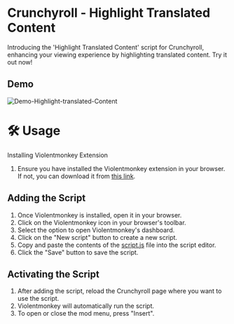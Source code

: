# Crunchyroll - Highlight Translated Content

Introducing the 'Highlight Translated Content' script for Crunchyroll, enhancing your viewing experience by highlighting translated content. Try it out now!

## Demo

![Demo-Highlight-translated-Content](Demo-Highlight-translated-Content.gif)

# 🛠️ Usage

Installing Violentmonkey Extension

1. Ensure you have installed the Violentmonkey extension in your browser. If not, you can download it from [this link](https://violentmonkey.github.io/).

## Adding the Script

1. Once Violentmonkey is installed, open it in your browser.
2. Click on the Violentmonkey icon in your browser's toolbar.
3. Select the option to open Violentmonkey's dashboard.
4. Click on the "New script" button to create a new script.
5. Copy and paste the contents of the [script.js](script.js) file into the script editor.
6. Click the "Save" button to save the script.

## Activating the Script

1. After adding the script, reload the Crunchyroll page where you want to use the script.
2. Violentmonkey will automatically run the script.
3. To open or close the mod menu, press "Insert".